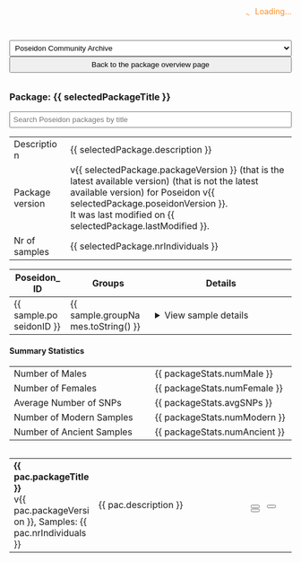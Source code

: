 
<script>
  const { createApp, ref, computed, watch } = Vue;
  
  const PackageExplorer = {
    setup() {
      const packages = ref(null);
      const samples = ref(null);
      const searchQuery = ref('');
      const archiveType = ref('community-archive');
      const loading = ref(true);
      const mapLegend = ref(null);
      const mapInstance = ref(null);
      var mapMarkers = [];
      var markerClusters = L.markerClusterGroup({ chunkedLoading: true });
      const selectedPackageTitle = ref(null);
      const selectedPackage = ref(null);

      const packageTitles = computed(() => {
        if (!packages.value) return [];
        return packages.value.map((pac) => pac.packageTitle.toLowerCase());
      });

      const filteredPackages = ref([]);

      // Watch for changes in searchQuery and update filteredPackages accordingly
      watch([searchQuery, packageTitles], ([newSearchQuery, newPackageTitles]) => {
        if (!newPackageTitles || !newSearchQuery) {
          filteredPackages.value = packages.value;
          return;
        }
        const lowercaseQuery = newSearchQuery.toLowerCase();
        const matchingPackageTitles = newPackageTitles.filter((title) =>
          title.includes(lowercaseQuery)
        );
        filteredPackages.value = packages.value.filter((pac) =>
          matchingPackageTitles.includes(pac.packageTitle.toLowerCase())
        );
      });

      const loadPackages = async () => {
        try {
          let apiUrl = 'https://server.poseidon-adna.org/packages';
          apiUrl += '?archive=' + archiveType.value;
          const response_pacs = await fetch(apiUrl);
          const response_pacs_json = await response_pacs.json();
          const filteredPackages = response_pacs_json.serverResponse.packageInfo.filter((p) => p.isLatest);
          packages.value = filteredPackages;
        } catch (error) {
          console.error(error);
        }
      };

      const loadSamples = async () => {
        try {
          let apiUrl = 'https://server.poseidon-adna.org/individuals?additionalJannoColumns=Genetic_Sex,Country,Location,Latitude,Longitude,Date_Type,Date_C14_Labnr,Date_BC_AD_Median,MT_Haplogroup,Y_Haplogroup,Capture_Type,UDG,Library_Built,Genotype_Ploidy,Nr_SNPs,Coverage_on_Target_SNPs,Publication';
          apiUrl += '&archive=' + archiveType.value;
          const response_inds = await fetch(apiUrl);
          const response_inds_json = await response_inds.json();
          const filteredSamples = response_inds_json.serverResponse.extIndInfo.filter((p) => p.isLatest);
          samples.value = filteredSamples;
        } catch (error) {
          console.error(error);
        }
      };

      const getSamplesForPackage = (requestedPackageTitle) => {
        if (!samples.value) return;
        return samples.value.filter((s) => s.packageTitle === requestedPackageTitle);
      };

      const addSamplesToMap = async (requestedPackageTitle) => {
        try {
          // check if necessary data and objects are there
          if (!mapInstance.value) return;
          if (!samples.value) return;
          // filter to one package if requested
          const samplesFiltered =
            requestedPackageTitle === undefined
              ? samples.value
              : getSamplesForPackage(requestedPackageTitle);

          // compile markers
          samplesFiltered.forEach((s) => {
            const addCols = s.additionalJannoColumns;
            const lat = addCols[3][1];
            const lng = addCols[4][1];
            if (lat == 0 && lng == 0) return;

            // Create an array to store the content lines for the popup
            const popupContentLines = [];
            const packageLink = `<a href="javascript:void(0);" onclick="selectPackage('${s.packageTitle}')" style="text-decoration: underline; cursor: pointer;">Package Info</a>`;

            // Add the common information to the popup
            popupContentLines.push(`<b>Poseidon ID:</b> ${s.poseidonID}`);
            popupContentLines.push(`<b>Package:</b> ${s.packageTitle}`);
            popupContentLines.push(`<b>Package Version:</b> ${s.packageVersion}`);
            popupContentLines.push(`<b>Location:</b> ${addCols[2][1]}`);
            popupContentLines.push(`<b>Age BC/AD:</b> ${addCols[7][1]}`);
            popupContentLines.push(`<b>Package Link:</b> ${packageLink}`);

            // Add additional information to the popup, skipping empty fields
            for (const addCol of addCols) {
              if (addCol[1] !== null) {
                popupContentLines.push(`<b>${addCol[0]}:</b> ${addCol[1]}`);
              }
            }

            // Join the content lines to create the popup content
            const popupContent = popupContentLines.join('<br>');

            const oneMarker = L.marker([lat, lng]).bindPopup(popupContent);
            mapMarkers.push(oneMarker);
          });

          markerClusters.addLayers(mapMarkers);
          mapInstance.value.addLayer(markerClusters);

          // zoom
          var bounds = markerClusters.getBounds();
          if (bounds.isValid()) {
            mapInstance.value.fitBounds(bounds);
          }

          // fill legend
          var nrSamples = samplesFiltered.length;
          var nrSamplesLoaded = mapMarkers.length;
          mapLegend.value.update(nrSamplesLoaded, nrSamples - nrSamplesLoaded);
        } catch (error) {
          console.error(error);
        }
      };

      const resetMarkers = () => {
        markerClusters.removeLayers(mapMarkers);
        mapMarkers = [];
      };

      const loadAllData = async () => {
        await loadPackages();
        await loadSamples();
      };

      const updateMap = async (requestedPackageTitle) => {
        if (markerClusters) {
          resetMarkers();
        }
        addSamplesToMap(requestedPackageTitle);
      };

      const showSelection = async () => {
        loading.value = true;
        await loadAllData();
        await updateMap();
        loading.value = false;
      };

      const selectPackage = async (requestedPackageTitle) => {
        loading.value = true;
        selectedPackageTitle.value = requestedPackageTitle;
        selectedPackage.value = packages.value.filter((pac) =>
          pac.packageTitle === selectedPackageTitle.value
        )[0];
        await updateMap(requestedPackageTitle);
        loading.value = false;
      };

      const unselectPackage = async () => {
        loading.value = true;
        selectedPackageTitle.value = null;
        await updateMap();
        mapInstance.value.setView([30, 10], 1);
        loading.value = false;
      };

      const downloadGenotypeData = (packageTitle) => {
        const downloadLink = document.createElement('a');
        downloadLink.href = `https://server.poseidon-adna.org/zip_file/${packageTitle}?archive=${archiveType.value}`;
        downloadLink.download = `${packageTitle}.zip`;
        downloadLink.click();
      };

      // Add these computed properties to calculate package statistics
      const packageStats = computed(() => {
        if (!selectedPackage.value) return null;

        let numMale = 0;
        let numFemale = 0;
        let totalSNPs = 0;
        let numModern = 0;
        let numAncient = 0;

        for (const sample of getSamplesForPackage(selectedPackage.value.packageTitle)) {
          const sex = sample.additionalJannoColumns.find((col) => col[0] === 'Genetic_Sex');
          const snps = sample.additionalJannoColumns.find((col) => col[0] === 'Nr_SNPs');
          const dateType = sample.additionalJannoColumns.find((col) => col[0] === 'Date_Type');
          

          if (sex && snps && dateType) {
            const sexValue = sex[1].toLowerCase();
            const snpsValue = parseFloat(snps[1]);
            const dateTypeValue = dateType[1].toLowerCase();

            if (!isNaN(snpsValue)) {
              totalSNPs += snpsValue;
            }

            if (sexValue === 'm') {
              numMale++;
            } else if (sexValue === 'f') {
              numFemale++;
            }

            if (dateTypeValue === 'modern') {
              numModern++;
            } else {
              numAncient++;
            }
          }
        }

        const avgSNPs = totalSNPs / (selectedPackage.nrIndividuals);

        return {
          numMale,
          numFemale,
          avgSNPs: isNaN(avgSNPs) ? 0 : avgSNPs.toFixed(2),
          numModern,
          numAncient,
        };
      });

      showSelection();

      return {
        packages,
        searchQuery,
        archiveType,
        loading,
        mapLegend,
        mapInstance,
        filteredPackages,
        showSelection,
        resetMarkers,
        downloadGenotypeData,
        getSamplesForPackage,
        selectPackage,
        selectedPackageTitle,
        selectedPackage,
        unselectPackage,
        packageStats, // Include package statistics in return
      };

      const router = VueRouter.createRouter({
        history: VueRouter.createWebHashHistory(),
        routes: [
          {
            path: '/',
            component: PackageExplorer,
          },
          {
            path: '/archive_explorer/:packageName',
            component: PackageExplorer,
          },
        ],
      });
      const route = VueRouter.useRoute();

      // Load data for the selected package based on the route parameter
      watch(route, (to, from) => {
        if (to.params.packageName) {
          selectPackage(to.params.packageName);
        } else {
          unselectPackage();
        }
      });
      
    },
  };

  const MapView = {
    template: `
      <div id="map" style="height: 350px;"></div>
      <div id="legend" class="leaflet-control leaflet-control-custom"></div>
    `,
    mounted() {
      const map = L.map('map').setView([37, 10], 1);
      L.tileLayer('https://{s}.tile.openstreetmap.org/{z}/{x}/{y}.png', {}).addTo(map);

      const legend = L.control({ position: 'bottomright' });
      legend.onAdd = function (map) {
        this._div = L.DomUtil.create('div', 'legend');
        this._div.innerHTML += 'Loading...';
        return this._div;
      };
      legend.update = function (nrLoaded, nrNotLoadable) {
        this._div.innerHTML = nrLoaded + ' samples loaded<br>' + nrNotLoadable + ' lat/lon missing<br>';
      };
      legend.addTo(map);

      this.$parent.mapLegend = legend;
      this.$parent.mapInstance = map;
    },
  };


  const app = createApp(PackageExplorer);
  app.component('map-view', MapView);
  //app.use(router);
  app.mount('#archiveExplorer');
</script>


<div id="archiveExplorer">

  <!-- loading banner -->
  <div v-if="loading" class="loading-banner" style="color:#fc8d21;">
    <span class="loading-spinner">_</span>&nbsp; Loading...
  </div>
  <div v-else class="loading-banner" style="color:#7CFC00;">
    <i class="fa fa-check" aria-hidden="true"></i>
  </div>

  <div v-if="!selectedPackageTitle">
    <!-- archive selection -->      
    <select id="archive-type-select" v-model="archiveType" @change="showSelection">
      <option value="community-archive">Poseidon Community Archive</option>
      <option value="aadr-archive">Poseidon AADR Archive</option>
    </select>
  </div>
  <div v-else>
    <button id="go-back-button" @click="unselectPackage()" title="Go back to package overview.">
      <i class="fa fa-arrow-left" aria-hidden="true"></i> Back to the package overview page
    </button>
    <h3>Package: {{ selectedPackageTitle }} </h3>
  </div>

  <!-- search bar -->
  <div v-if="!selectedPackageTitle">
    <div class="search-bar">
      <input type="text" v-model="searchQuery" placeholder="Search Poseidon packages by title" />
    </div>
  </div>

  <div v-if="packages">

  <map-view></map-view>

  <!-- package view -->
  <div v-if="selectedPackageTitle">

  <div>
    <table class="table-default">
      <colgroup>
        <col style="width: 20%" />
        <col style="width: 80%" />
      </colgroup>
      <tbody>
        <tr>
          <td>Description</td>
          <td>{{ selectedPackage.description }}</td>
        </tr>
        <tr>
          <td>Package version</td>
          <td>
            v{{ selectedPackage.packageVersion }}
            <span v-if="selectedPackage.isLatest">(that is the latest available version)</span>
            <span v-else>(that is not the latest available version)</span>
            for Poseidon v{{ selectedPackage.poseidonVersion }}.
            <br>
            It was last modified on {{ selectedPackage.lastModified }}.
          </td>
        </tr>
        <tr>
          <td>Nr of samples</td>
          <td>{{ selectedPackage.nrIndividuals }}</td>
        </tr>
      </tbody>
    </table>
  </div>

  <div>
    <table class="table-default">
      <colgroup>
        <col style="width: 20%" />
        <col style="width: 30%" />
        <col style="width: 50%" />
      </colgroup>
      <thead>
        <tr>
          <th>Poseidon_ID</th>
          <th>Groups</th>
          <th>Details</th>
        </tr>
      </thead>
      <tbody>
        <tr v-for="sample in getSamplesForPackage(selectedPackageTitle)">
          <td>{{ sample.poseidonID }}</td>
          <td>{{ sample.groupNames.toString() }}</td>
          <td>
            <details>
              <summary>View sample details</summary>
              <div v-for="addCol in sample.additionalJannoColumns">
                <div v-if="addCol[1] !== null">
                  <b>{{ addCol[0] }}</b>: {{ addCol[1] }}<br>
                </div>
              </div>
              <small>*More variables are available in the complete .janno file.</small>
            </details>
          </td>
        </tr>
      </tbody>
    </table>
  </div>

  <!-- Summary Statistics -->
  <div>
    <h4>Summary Statistics</h4>
    <table class="table-default">
      <tbody>
        <tr>
          <td>Number of Males</td>
          <td>{{ packageStats.numMale }}</td>
        </tr>
        <tr>
          <td>Number of Females</td>
          <td>{{ packageStats.numFemale }}</td>
        </tr>
        <tr>
          <td>Average Number of SNPs</td>
          <td>{{ packageStats.avgSNPs }}</td>
        </tr>
        <tr>
          <td>Number of Modern Samples</td>
          <td>{{ packageStats.numModern }}</td>
        </tr>
        <tr>
          <td>Number of Ancient Samples</td>
          <td>{{ packageStats.numAncient }}</td>
        </tr>
      </tbody>
    </table>
  </div>
    
  </div>

  <!-- overview -->
  <div v-if="!selectedPackageTitle">

  <div class="table-container">

  <table class="table-default">
    <colgroup>
      <col style="width: 30%" />
      <col style="width: 54%" />
      <col style="width: 16%" />
    </colgroup>
    <tbody>
      <tr v-for="(pac, index) in filteredPackages" :key="index">
        <td style="overflow-wrap: break-word;">
          <b>{{ pac.packageTitle }}</b><br>
          v{{ pac.packageVersion }}, Samples: {{ pac.nrIndividuals }}
        </td>
        <td>
          {{ pac.description }}
        </td>
        <td>
          <button @click="selectPackage(pac.packageTitle)" title="Open the package information page">
            <i class="fas fa-search" aria-hidden="true"></i>
          </button>
          &nbsp;
          <a :href="'https://github.com/poseidon-framework/' + archiveType + '/tree/master/' + pac.packageTitle" target="_blank">
            <button title="This package on GitHub">
              <i class="fab fa-github" aria-hidden="true"></i>
            </button>
          </a>
          &nbsp;
          <button @click="downloadGenotypeData(pac.packageTitle)" title="Download this package">
            <i class="fas fa-download" aria-hidden="true"></i>
          </button>
        </td>
      </tr>
    </tbody>
  </table>

  </div>
  </div>
  </div>
</div>


<style>
  .loading-banner {
    width: 100%;
    height: 30px;
    text-align: right;
  }
  .loading-spinner {
    display: inline-block;
    animation: spin 1s infinite linear;
  }
  @keyframes spin {
    0% { transform: rotate(0deg); }
    100% { transform: rotate(360deg); }
  }

  #archive-type-select {
    width: 100%;
    padding: 5px;
  }

  #go-back-button {
    width: 100%;
    padding: 5px;
    margin-bottom: 10px;
  }

  .search-bar {
    margin-top: 10px;
    margin-bottom: 10px;
  }
  .search-bar input[type="text"] {
    width: 100%;
    padding: 5px;
  }

  .table-container {
    max-height: 400px; 
    overflow-y: scroll;
    width: 100%;
  }
  .table-default {
    width: 100%;
    display: table !important;
    table-layout: fixed;
    word-wrap: break-word;
  }

  .legend {
    padding: 6px 8px;
    font: 14px/16px Arial, Helvetica, sans-serif;
    background: rgba(255,255,255,0.8);
    box-shadow: 0 0 15px rgba(0,0,0,0.2);
    border-radius: 5px;
    color: #777;
  }

  /* Style for the package link button */
  .package-link {
    background-color: #007BFF;
    border: none;
    color: white;
    padding: 5px 10px;
    text-align: center;
    text-decoration: none;
    display: inline-block;
    font-size: 12px;
    margin: 4px 2px;
    cursor: pointer;
  }
</style>

